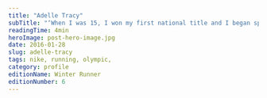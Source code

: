 ```yaml
---
title: "Adelle Tracy"
subTitle: "‘When I was 15, I won my first national title and I began specializing in 800m running. At 16, I got my first GB international vest and became a European Youth Olympic silver medalist.’ Hevnly speaks to aspiring athlete, Adelle Tracey."
readingTime: 4min
heroImage: post-hero-image.jpg
date: 2016-01-28
slug: adelle-tracy
tags: nike, running, olympic,
category: profile
editionName: Winter Runner
editionNumber: 6
---
```


